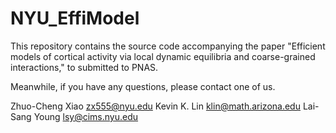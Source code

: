 # NYU_EffiModel
 
This repository contains the source code accompanying the
paper "Efficient models of cortical activity via local dynamic 
equilibria and coarse-grained interactions," to submitted to PNAS.

Meanwhile, if you have any questions, please contact one of
us.

Zhuo-Cheng Xiao <zx555@nyu.edu>
Kevin K. Lin <klin@math.arizona.edu>
Lai-Sang Young <lsy@cims.nyu.edu>
